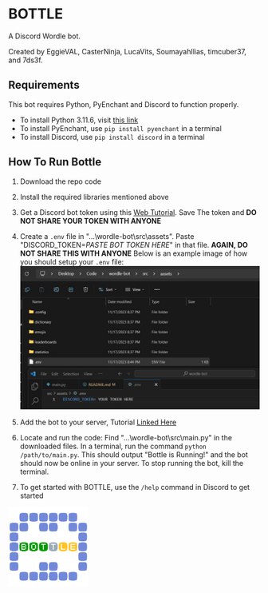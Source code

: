 # BOTTLE

A Discord Wordle bot.

Created by EggieVAL, CasterNinja, LucaVits, SoumayahIlias, timcuber37, and 7ds3f.

## Requirements
This bot requires Python, PyEnchant and Discord to function properly.
- To install Python 3.11.6, visit [this link](https://www.python.org/downloads/)
- To install PyEnchant, use `pip install pyenchant` in a terminal
- To install Discord, use `pip install discord` in a terminal


## How To Run Bottle
1. Download the repo code
2. Install the required libraries mentioned above
3. Get a Discord bot token using this [Web Tutorial](https://discordgsm.com/guide/how-to-get-a-discord-bot-token). Save The token and **DO NOT SHARE YOUR TOKEN WITH ANYONE**
4. Create a `.env` file in "...\wordle-bot\src\assets\". Paste "DISCORD_TOKEN=*PASTE BOT TOKEN HERE*" in that file. **AGAIN, DO NOT SHARE THIS WITH ANYONE** 
Below is an example image of how you should setup your `.env` file:
![Example Environment Variable Image](./src/assets/exampleENV.jpg)
6. Add the bot to your server, Tutorial [Linked Here](https://discordjs.guide/preparations/adding-your-bot-to-servers.html#creating-and-using-your-invite-link)
7. Locate and run the code: Find "...\wordle-bot\src\main.py" in the downloaded files. In a terminal, run the command `python /path/to/main.py`.
This should output "Bottle is Running!" and the bot should now be online in your server. To stop running the bot, kill the terminal.

8. To get started with BOTTLE, use the `/help` command in Discord to get started

<img src="./src/assets/bottle.png" alt="Bottle Logo" width="160"/>
